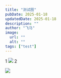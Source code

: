 ```yaml
---
title: "测试图"
pubDate: 2025-01-18
updatedDate: 2025-01-18
description: ""
author: "飞马"
image:
  url: ""
  alt: ""
tags: ["test"]
---
```


1
![](https://r2.bike40075.com/2025/01/22/17375258479297.jpg)
2

![](https://pub-f6568df0c58643a2bf2e7a9c9afa98b1.r2.dev/tea.png)
